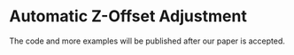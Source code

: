 # Automatic Z-Offset Adjustment


The code and more examples will be published after our paper is accepted.

